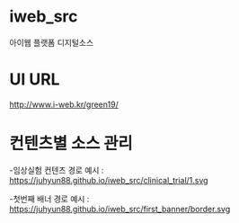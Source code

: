 # iweb_src
아이웹 플랫폼 디지털소스

# UI URL 
http://www.i-web.kr/green19/

# 컨텐츠별 소스 관리
 -임상실험 컨텐츠 경로 예시 : 
  https://juhyun88.github.io/iweb_src/clinical_trial/1.svg
 
 -첫번째 배너 경로 예시 :
  https://juhyun88.github.io/iweb_src/first_banner/border.svg
